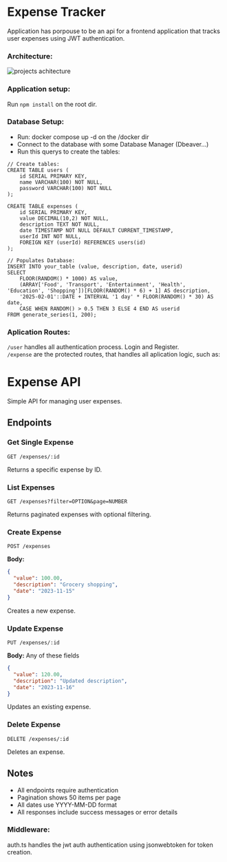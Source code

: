 # Expense Tracker
Application has porpouse to be an api for a frontend application that tracks user expenses using JWT authentication. 

### Architecture:
![projects achitecture](https://assets.roadmap.sh/guest/expense-tracker-api-m72p5.png)


### Application setup:
Run ``` npm install ``` on the root dir.

### Database Setup:
- Run: docker compose up -d on the /docker dir
- Connect to the database with some Database Manager (Dbeaver...)
- Run this querys to create the tables:
```
// Create tables:
CREATE TABLE users (
    id SERIAL PRIMARY KEY,
    name VARCHAR(100) NOT NULL,
    password VARCHAR(100) NOT NULL
);

CREATE TABLE expenses (
    id SERIAL PRIMARY KEY,
    value DECIMAL(10,2) NOT NULL,
    description TEXT NOT NULL,
    date TIMESTAMP NOT NULL DEFAULT CURRENT_TIMESTAMP,
    userId INT NOT NULL,
    FOREIGN KEY (userId) REFERENCES users(id)
);

// Populates Database:
INSERT INTO your_table (value, description, date, userid)
SELECT 
    FLOOR(RANDOM() * 1000) AS value, 
    (ARRAY['Food', 'Transport', 'Entertainment', 'Health', 'Education', 'Shopping'])[FLOOR(RANDOM() * 6) + 1] AS description,
    '2025-02-01'::DATE + INTERVAL '1 day' * FLOOR(RANDOM() * 30) AS date,
    CASE WHEN RANDOM() > 0.5 THEN 3 ELSE 4 END AS userid
FROM generate_series(1, 200);
```

### Aplication Routes:
```/user``` handles all authentication process. Login and Register.
<br>
```/expense``` are the protected routes, that handles all aplication logic, such as:
# Expense API

Simple API for managing user expenses.

## Endpoints

### Get Single Expense
```
GET /expenses/:id
```
Returns a specific expense by ID.

### List Expenses
```
GET /expenses?filter=OPTION&page=NUMBER
```
Returns paginated expenses with optional filtering.

### Create Expense
```
POST /expenses
```
**Body:**
```json
{
  "value": 100.00,
  "description": "Grocery shopping",
  "date": "2023-11-15"
}
```
Creates a new expense.

### Update Expense
```
PUT /expenses/:id
```
**Body:** Any of these fields
```json
{
  "value": 120.00,
  "description": "Updated description",
  "date": "2023-11-16"
}
```
Updates an existing expense.

### Delete Expense
```
DELETE /expenses/:id
```
Deletes an expense.

## Notes
- All endpoints require authentication
- Pagination shows 50 items per page
- All dates use YYYY-MM-DD format
- All responses include success messages or error details

### Middleware:
auth.ts handles the jwt auth authentication using jsonwebtoken for token creation.